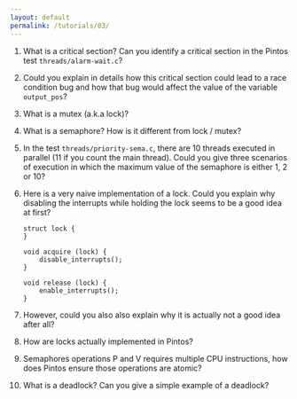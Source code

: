 ```yaml
---
layout: default
permalink: /tutorials/03/
---
```


1. What is a critical section? Can you identify a critical section in the Pintos test `threads/alarm-wait.c`? 

2. Could you explain in details how this critical section could lead to a race condition bug and how that bug would affect the value of the variable `output_pos`? 

3. What is a mutex (a.k.a lock)?

4. What is a semaphore? How is it different from lock / mutex?

5. In the test `threads/priority-sema.c`, there are 10 threads executed in parallel (11 if you count the main thread). Could you give three scenarios of execution in which the maximum value of the semaphore is either 1, 2 or 10?  

6. Here is a very naive implementation of a lock. Could you explain why disabling the interrupts while holding the lock seems to be a good idea at first? 

    ```
    struct lock { 
    } 

    void acquire (lock) { 
        disable_interrupts();
    } 

    void release (lock) { 
        enable_interrupts(); 
    }
    ```

7. However, could you also also explain why it is actually not a good idea after all?

8. How are locks actually implemented in Pintos?

9. Semaphores operations P and V requires multiple CPU instructions, how does Pintos ensure those operations are atomic?

10. What is a deadlock? Can you give a simple example of a deadlock?